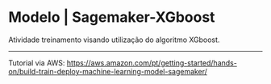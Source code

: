 # Modelo | Sagemaker-XGboost

Atividade treinamento visando utilização do algoritmo XGboost.

---

Tutorial via AWS: https://aws.amazon.com/pt/getting-started/hands-on/build-train-deploy-machine-learning-model-sagemaker/
